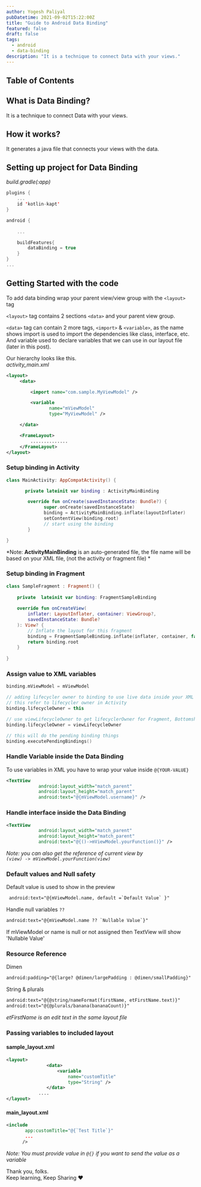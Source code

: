 ```yaml
---
author: Yogesh Paliyal
pubDatetime: 2021-09-02T15:22:00Z
title: "Guide to Android Data Binding"
featured: false
draft: false
tags:
  - android
  - data-binding
description: "It is a technique to connect Data with your views."
---
```


## Table of Contents  



## What is Data Binding?  
It is a technique to connect Data with your views.  

## How it works?  
It generates a java file that connects your views with the data.  

## Setting up project for Data Binding  
*build.gradle(:app)*  
```kotlin
plugins {
    ...
    id 'kotlin-kapt'
}

android {
   
    ...

    buildFeatures{
        dataBinding = true
    }
}
...

```

## Getting Started with the code 
To add data binding wrap your parent view/view group with the `<layout>` tag

`<layout>` tag contains 2 sections `<data>` and your parent view group.  

`<data>` tag can contain 2 more tags, `<import>` & `<variable>`, as the name shows import is used to import the dependencies like class, interface, etc. And variable used to declare variables that we can use in our layout file (later in this post).  

Our hierarchy looks like this.  
*activity_main.xml*
```xml
<layout>
     <data>

         <import name="com.sample.MyViewModel" />

         <variable 
                name="mViewModel"
                type="MyViewModel" />

     </data>

     <FrameLayout>
         ..............
     </FrameLayout>
</layout>
```  

### Setup binding in Activity  
```kotlin
class MainActivity: AppCompatActivity() {

       private lateinit var binding : ActivityMainBinding

        override fun onCreate(savedInstanceState: Bundle?) {
              super.onCreate(savedInstanceState)
              binding = ActivityMainBinding.inflate(layoutInflater)
              setContentView(binding.root)
              // start using the binding
        }

}
```
*Note: **ActivityMainBinding** is an auto-generated file, the file name will be based on your XML file, (not the activity or fragment file) *  

### Setup binding in Fragment  
```kotlin
class SampleFragment : Fragment() {
  
    private  lateinit var binding: FragmentSampleBinding
    
    override fun onCreateView(
        inflater: LayoutInflater, container: ViewGroup?,
        savedInstanceState: Bundle?
    ): View? {
        // Inflate the layout for this fragment
        binding = FragmentSampleBinding.inflate(inflater, container, false)
        return binding.root
    }
    
}
```  


### Assign value to XML variables  
```kotlin
binding.mViewModel = mViewModel

// adding lifecycler owner to binding to use live data inside your XML
// this refer to lifecycler owner in Activity
binding.lifecycleOwner = this

// use viewLifecycleOwner to get lifecyclerOwner for Fragment, Bottomsheet, Dialog, etc.
binding.lifecycleOwner = viewLifecycleOwner 

// this will do the pending binding things
binding.executePendingBindings()
```  

### Handle Variable inside the Data Binding
To use variables  in XML you have to wrap your value inside `@{YOUR-VALUE}`
```xml
<TextView
            android:layout_width="match_parent"
            android:layout_height="match_parent"
            android:text="@{mViewModel.username}" />
```


### Handle interface inside the Data Binding
```xml
<TextView
            android:layout_width="match_parent"
            android:layout_height="match_parent"
            android:text="@{()->mViewModel.yourFunction()}" />
```
*Note: you can also get the reference of current view by  
`(view) -> mViewModel.yourFunction(view)`*  

### Default values and Null safety 
Default value is used to show in the preview  
```xml
 android:text="@{mViewModel.name, default =`Default Value` }"
```

Handle null variables `??`  
```xml
android:text="@{mViewModel.name ?? `Nullable Value`}"
```
If mViewModel or name is null or not assigned then TextView will show 'Nullable Value'  

### Resource Reference 
Dimen
```xml
android:padding="@{large? @dimen/largePadding : @dimen/smallPadding}"
```  

String & plurals  
```xml  
android:text="@{@string/nameFormat(firstName, etFirstName.text)}"
android:text="@{@plurals/banana(bananaCount)}"
```  
*etFirstName is an edit text in the same layout file*


### Passing variables to included layout  

#### sample_layout.xml
```xml
<layout>
               <data>
                   <variable 
                       name="customTitle"
                       type="String" />
               </data>
            ....
</layout>
```

#### main_layout.xml   
```xml
<include
       app:customTitle="@{`Test Title`}"
       ...
      />
```
*Note: You must provide value in `@{}` if you want to send the value as a variable*


Thank you, folks.  
Keep learning, Keep Sharing ❤️
